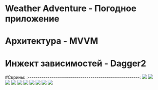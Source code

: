 # Weather Adventure - Погодное приложение

# Архитектура - MVVM

# Инжект зависимостей - Dagger2

#Скрины:
:---------------------------------------------------------:
![](screenshots/geo_dark.jpg)
![](screenshots/main_dark.jpg)
![](screenshots/main_second_dark.jpg) 
![](screenshots/onItemClick_dark.jpg)
![](screenshots/search_dark.jpg)
![](screenshots/sharya_dark.jpg)
[](screenshots/geo_light.jpg)
![](screenshots/main_light.jpg)
![](screenshots/main_second_light.jpg)
![](screenshots/onItemRecyclerClick_light.jpg)
![](screenshots/search_light.jpg)
